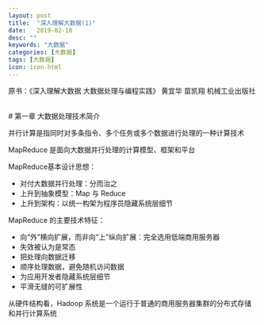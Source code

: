 ```yaml
---
layout: post
title:  "深入理解大数据(1)"
date:   2019-02-18
desc: ""
keywords: "大数据"
categories: [大数据]
tags: [大数据]
icon: icon-html
---
```


原书：《深入理解大数据 大数据处理与编程实践》 黄宜华 苗凯翔 机械工业出版社

<br />
# 第一章 大数据处理技术简介
<br />

并行计算是指同时对多条指令、多个任务或多个数据进行处理的一种计算技术

MapReduce 是面向大数据并行处理的计算模型、框架和平台

MapReduce基本设计思想：

+ 对付大数据并行处理：分而治之
+ 上升到抽象模型：Map 与 Reduce
+ 上升到架构：以统一构架为程序员隐藏系统层细节

MapReduce 的主要技术特征：

+ 向“外”横向扩展，而非向“上”纵向扩展：完全选用低端商用服务器
+ 失效被认为是常态
+ 把处理向数据迁移
+ 顺序处理数据，避免随机访问数据
+ 为应用开发者隐藏系统层细节
+ 平滑无缝的可扩展性

从硬件结构看，Hadoop 系统是一个运行于普通的商用服务器集群的分布式存储和并行计算系统




